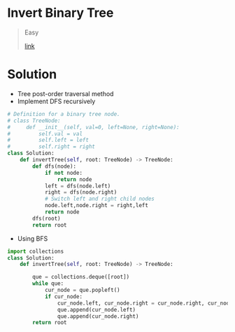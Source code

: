 # Invert Binary Tree

> Easy
>
> [link](https://leetcode.com/problems/invert-binary-tree/)

# Solution

- Tree post-order traversal method
- Implement DFS recursively

```python
# Definition for a binary tree node.
# class TreeNode:
#     def __init__(self, val=0, left=None, right=None):
#         self.val = val
#         self.left = left
#         self.right = right
class Solution:
    def invertTree(self, root: TreeNode) -> TreeNode:
        def dfs(node):
            if not node:
                return node
            left = dfs(node.left)
            right = dfs(node.right)
            # Switch left and right child nodes
            node.left,node.right = right,left
            return node
        dfs(root)
        return root
```

- Using BFS

```python
import collections
class Solution:
    def invertTree(self, root: TreeNode) -> TreeNode:

        que = collections.deque([root])
        while que:
            cur_node = que.popleft()
            if cur_node:
                cur_node.left, cur_node.right = cur_node.right, cur_node.left
                que.append(cur_node.left)
                que.append(cur_node.right)
        return root
```
